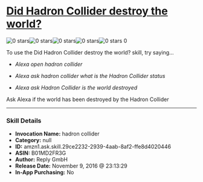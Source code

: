 # [Did Hadron Collider destroy the world?](http://alexa.amazon.com/#skills/amzn1.ask.skill.29ce2232-2939-4aab-8af2-ffe8d4020446)
![0 stars](../../images/ic_star_border_black_18dp_1x.png)![0 stars](../../images/ic_star_border_black_18dp_1x.png)![0 stars](../../images/ic_star_border_black_18dp_1x.png)![0 stars](../../images/ic_star_border_black_18dp_1x.png)![0 stars](../../images/ic_star_border_black_18dp_1x.png) 0

To use the Did Hadron Collider destroy the world? skill, try saying...

* *Alexa open hadron collider*

* *Alexa ask hadron collider what is the Hadron Collider status*

* *Alexa ask Hadron Collider is the world destroyed*

Ask Alexa if the world has been destroyed by the Hadron Collider

***

### Skill Details

* **Invocation Name:** hadron collider
* **Category:** null
* **ID:** amzn1.ask.skill.29ce2232-2939-4aab-8af2-ffe8d4020446
* **ASIN:** B01MD2FR3G
* **Author:** Reply GmbH
* **Release Date:** November 9, 2016 @ 23:13:29
* **In-App Purchasing:** No
